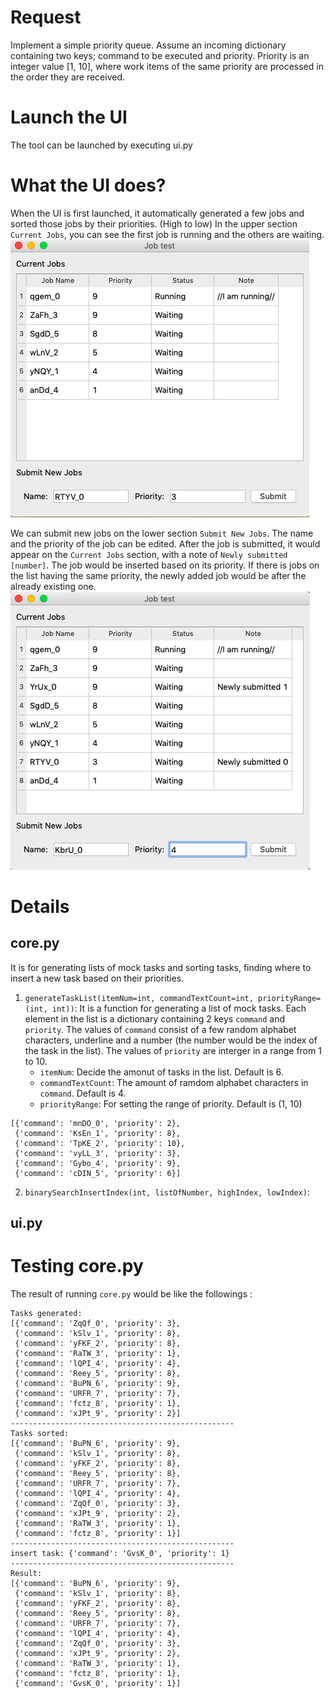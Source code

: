 # Request
Implement a simple priority queue. Assume an incoming dictionary containing two keys; command to be executed and priority. Priority is an integer value [1, 10], where work items of the same priority are processed in the order they are received. 

# Launch the UI
The tool can be launched by executing ui.py

# What the UI does?
When the UI is first launched, it automatically generated a few jobs and sorted those jobs by their priorities. (High to low) In the upper section `Current Jobs`, you can see the first job is running and the others are waiting.
![alt text](/uiLaunch.png?raw=true)

We can submit new jobs on the lower section `Submit New Jobs`. The name and the priority of the job can be edited. After the job is submitted, it would appear on the `Current Jobs` section, with a note of `Newly submitted [number]`. The job would be inserted based on its priority. If there is jobs on the list having the same priority, the newly added job would be after the already existing one.
![alt text](/uiSubmit.png?raw=true)

# Details
## core.py
It is for generating lists of mock tasks and sorting tasks, finding where to insert a new task based on their priorities.
1. `generateTaskList(itemNum=int, commandTextCount=int, priorityRange=(int, int))`: It is a function for generating a list of mock tasks.  Each element in the list is a dictionary containing 2 keys `command` and `priority`. The values of `command` consist of a few random alphabet characters, underline and a number (the number would be the index of the task in the list). The values of `priority` are interger in a range from 1 to 10.
   - `itemNum`:  Decide the amonut of tasks in the list. Default is 6.
   - `commandTextCount`: The amount of ramdom alphabet characters in `command`. Default is 4.
   - `priorityRange`: For setting the range of priority. Default is (1, 10) 
```
[{'command': 'mnDO_0', 'priority': 2},
 {'command': 'KsEn_1', 'priority': 8},
 {'command': 'TpKE_2', 'priority': 10},
 {'command': 'vyLL_3', 'priority': 3},
 {'command': 'Gybo_4', 'priority': 9},
 {'command': 'cDIN_5', 'priority': 6}]
```
2. `binarySearchInsertIndex(int, listOfNumber, highIndex, lowIndex)`: 
## ui.py



# Testing core.py
The result of running `core.py` would be like the followings :
```
Tasks generated:
[{'command': 'ZqQf_0', 'priority': 3},
 {'command': 'kSlv_1', 'priority': 8},
 {'command': 'yFKF_2', 'priority': 8},
 {'command': 'RaTW_3', 'priority': 1},
 {'command': 'lQPI_4', 'priority': 4},
 {'command': 'Reey_5', 'priority': 8},
 {'command': 'BuPN_6', 'priority': 9},
 {'command': 'URFR_7', 'priority': 7},
 {'command': 'fctz_8', 'priority': 1},
 {'command': 'xJPt_9', 'priority': 2}]
--------------------------------------------------
Tasks sorted:
[{'command': 'BuPN_6', 'priority': 9},
 {'command': 'kSlv_1', 'priority': 8},
 {'command': 'yFKF_2', 'priority': 8},
 {'command': 'Reey_5', 'priority': 8},
 {'command': 'URFR_7', 'priority': 7},
 {'command': 'lQPI_4', 'priority': 4},
 {'command': 'ZqQf_0', 'priority': 3},
 {'command': 'xJPt_9', 'priority': 2},
 {'command': 'RaTW_3', 'priority': 1},
 {'command': 'fctz_8', 'priority': 1}]
--------------------------------------------------
insert task: {'command': 'GvsK_0', 'priority': 1}
--------------------------------------------------
Result:
[{'command': 'BuPN_6', 'priority': 9},
 {'command': 'kSlv_1', 'priority': 8},
 {'command': 'yFKF_2', 'priority': 8},
 {'command': 'Reey_5', 'priority': 8},
 {'command': 'URFR_7', 'priority': 7},
 {'command': 'lQPI_4', 'priority': 4},
 {'command': 'ZqQf_0', 'priority': 3},
 {'command': 'xJPt_9', 'priority': 2},
 {'command': 'RaTW_3', 'priority': 1},
 {'command': 'fctz_8', 'priority': 1},
 {'command': 'GvsK_0', 'priority': 1}]
```
